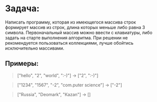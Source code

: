 # Задача: 
Написать программу, которая из имеющегося массива строк формирует массив из строк, длина которых меньше либо равна 3 символа. Первоначальный массив можно ввести с клавиатуры, либо задать на старте выполнения алгоритма. При решении не рекомендуется пользоваться коллекциями, лучше обойтись исключительно массивами. 

## Примеры:

>["hello", "2", "world", ":-)"] -> ["2", ":-)"] 

>["1234", "1567", "-2", "com.puter science"] -> ["-2"] 

>["Russia", "Deomark", "Кazan"] -> []